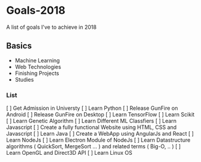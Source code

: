 # Goals-2018
A list of goals I've to achieve in 2018

## Basics
* Machine Learning
* Web Technologies
* Finishing Projects
* Studies

### List
[ ] Get Admission in Universty
[ ] Learn Python
[ ] Release GunFire on Android
[ ] Release GunFire on Desktop
[ ] Learn TensorFlow
[ ] Learn Scikit
[ ] Learn Genetic Algorithm
[ ] Learn Different ML Classfiers
[ ] Learn Javascript
[ ] Create a fully functional Website using HTML, CSS and Javascript
[ ] Learn Java
[ ] Create a WebApp using AngularJs and React
[ ] Learn NodeJs
[ ] Learn Electron Module of NodeJs
[ ] Learn Datastructure algorithms ( QuickSort, MergeSort ... ) and related terms ( Big-O, .. )
[ ] Learn OpenGL and Direct3D API
[ ] Learn Linux OS
